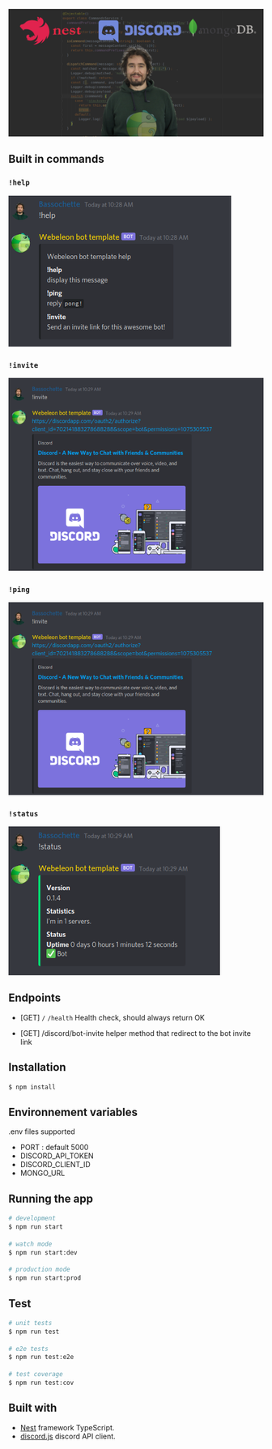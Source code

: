 ![banner](images/banner.png)

## Built in commands

### `!help`

![help](images/commands/help.png)

### `!invite`

![invite](images/commands/invite.png)

### `!ping`

![ping](images/commands/invite.png)

### `!status`

![status](images/commands/status.png)

## Endpoints

- [GET] `/` `/health`
Health check, should always return OK

- [GET] /discord/bot-invite
helper method that redirect to the bot invite link

## Installation

```bash
$ npm install
```

## Environnement variables

.env files supported

- PORT : default 5000
- DISCORD_API_TOKEN
- DISCORD_CLIENT_ID
- MONGO_URL

## Running the app

```bash
# development
$ npm run start

# watch mode
$ npm run start:dev

# production mode
$ npm run start:prod
```

## Test

```bash
# unit tests
$ npm run test

# e2e tests
$ npm run test:e2e

# test coverage
$ npm run test:cov
```

## Built with

- [Nest](https://github.com/nestjs/nest) framework TypeScript.
- [discord.js](https://discord.js.org/#/) discord API client.
